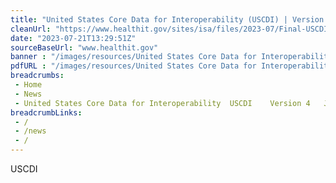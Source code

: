 ```yaml
--- 
title: "United States Core Data for Interoperability (USCDI) | Version 4 - July 2023"
cleanUrl: "https://www.healthit.gov/sites/isa/files/2023-07/Final-USCDI-Version-4-July-2023-Final.pdf"
date: "2023-07-21T13:29:51Z"
sourceBaseUrl: "www.healthit.gov"
banner : "/images/resources/United States Core Data for Interoperability USCDI  Version 4  July 2023.jpg"
pdfURL : "/images/resources/United States Core Data for Interoperability USCDI  Version 4  July 2023.pdf"
breadcrumbs:
 - Home
 - News
 - United States Core Data for Interoperability  USCDI    Version 4   July 2023
breadcrumbLinks:
 - / 
 - /news
 - / 
---
```

USCDI
